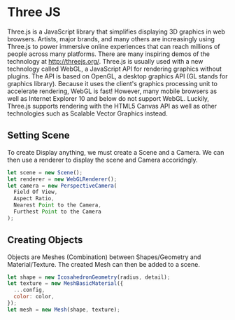 # Three JS

Three.js is a JavaScript library that simplifies displaying 3D graphics in web browsers.
Artists, major brands, and many others are increasingly using Three.js to power
immersive online experiences that can reach millions of people across many platforms.
There are many inspiring demos of the technology at http://threejs.org/.
Three.js is usually used with a new technology called WebGL, a JavaScript API
for rendering graphics without plugins. The API is based on OpenGL, a desktop
graphics API (GL stands for graphics library). Because it uses the client's graphics
processing unit to accelerate rendering, WebGL is fast! However, many mobile
browsers as well as Internet Explorer 10 and below do not support WebGL.
Luckily, Three.js supports rendering with the HTML5 Canvas API as well as
other technologies such as Scalable Vector Graphics instead.

## Setting Scene

To create Display anything, we must create a Scene and a Camera. We can then use a renderer to display the scene and Camera accoridngly.

```javascript
let scene = new Scene();
let renderer = new WebGLRenderer();
let camera = new PerspectiveCamera(
  Field Of View,
  Aspect Ratio,
  Nearest Point to the Camera,
  Furthest Point to the Camera
);
```

## Creating Objects

Objects are Meshes (Combination) between Shapes/Geometry and Material/Texture. The created Mesh can then be added to a scene.

```javascript
let shape = new IcosahedronGeometry(radius, detail);
let texture = new MeshBasicMaterial({
  ...config,
  color: color,
});
let mesh = new Mesh(shape, texture);
```
